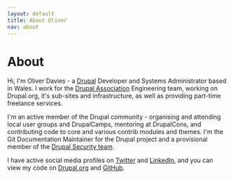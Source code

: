 ```yaml
---
layout: default
title: About Oliver
nav: about
---
```

# About

Hi, I'm Oliver Davies - a [Drupal](https://www.drupal.org/about) Developer and Systems Administrator based in Wales. I work for the [Drupal Association](https://assoc.drupal.org/about) Engineering team, working on Drupal.org, it's sub-sites and infrastructure, as well as providing part-time freelance services.

I'm an active member of the Drupal community - organising and attending local user groups and DrupalCamps, mentoring at DrupalCons, and contributing code to core and various contrib modules and themes. I'm the Git Documentation Maintainer for the Drupal project and a provisional member of the [Drupal Security team](https://www.drupal.org/security-team).

I have active social media profiles on [Twitter](https://twitter.com/opdavies) and [LinkedIn](https://www.linkedin.com/in/opdavies), and you can view my code on [Drupal.org](https://www.drupal.org/user/381388/track/code) and [GitHub](https://www.github.com/opdavies?tab=activity).